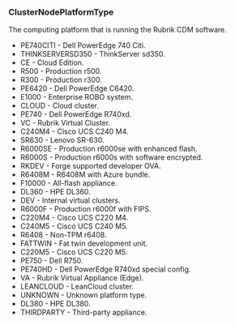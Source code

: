 ### ClusterNodePlatformType
The computing platform that is running the Rubrik CDM software.

- PE740CITI - Dell PowerEdge 740 Citi.
- THINKSERVERSD350 - ThinkServer sd350.
- CE - Cloud Edition.
- R500 - Production r500.
- R300 - Production r300.
- PE6420 - Dell PowerEdge C6420.
- E1000 - Enterprise ROBO system.
- CLOUD - Cloud cluster.
- PE740 - Dell PowerEdge R740xd.
- VC - Rubrik Virtual Cluster.
- C240M4 - Cisco UCS C240 M4.
- SR630 - Lenovo SR-630.
- R6000SE - Production r6000se with enhanced flash.
- R6000S - Production r6000s with software encrypted.
- RKDEV - Forge supported developer OVA.
- R6408M - R6408M with Azure bundle.
- F10000 - All-flash appliance.
- DL360 - HPE DL360.
- DEV - Internal virtual clusters.
- R6000F - Production r6000f with FIPS.
- C220M4 - Cisco UCS C220 M4.
- C240M5 - Cisco UCS C240 M5.
- R6408 - Non-TPM r6408.
- FATTWIN - Fat twin development unit.
- C220M5 - Cisco UCS C220 M5.
- PE750 - Dell R750.
- PE740HD - Dell PowerEdge R740xd special config.
- VA - Rubrik Virtual Appliance (Edge).
- LEANCLOUD - LeanCloud cluster.
- UNKNOWN - Unknown platform type.
- DL380 - HPE DL380.
- THIRDPARTY - Third-party appliance.
